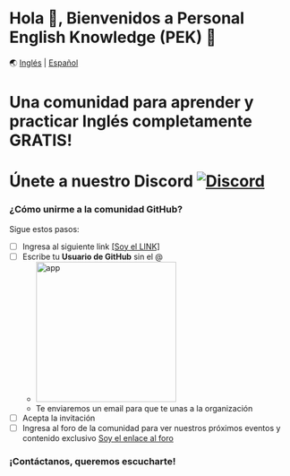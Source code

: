 # Hola 👋, Bienvenidos a Personal English Knowledge (PEK) 🚀

🌏 [Inglés](./README.md) | [Español](./README.es.md)

# Una comunidad para aprender y practicar Inglés completamente GRATIS!

# Únete a nuestro Discord <a href="https://discord.gg/VuTfdxka">![Discord](https://img.shields.io/badge/Discord-7289DA?style=flat-square&logo=discord&logoColor=white)</a>

### ¿Cómo unirme a la comunidad GitHub?

Sigue estos pasos: 

- [ ] Ingresa al siguiente link <a href="https://pek-english.herokuapp.com/" target="_blank">[Soy el LINK]</a>
- [ ] Escribe tu **Usuario de GitHub** sin el @
    - <a href="https://pek-english.herokuapp.com/" target="_blank"><img width="250" alt="app" src="https://user-images.githubusercontent.com/23409026/195021291-b2938e2a-c86f-45d6-86f8-33bade1885d3.png"></a>
    - Te enviaremos un email para que te unas a la organización
- [ ] Acepta la invitación
- [ ] Ingresa al foro de la comunidad para ver nuestros próximos eventos y contenido exclusivo [Soy el enlace al foro](https://github.com/orgs/PEK-Personal-English-Knowledge/discussions)

### ¡Contáctanos, queremos escucharte!

